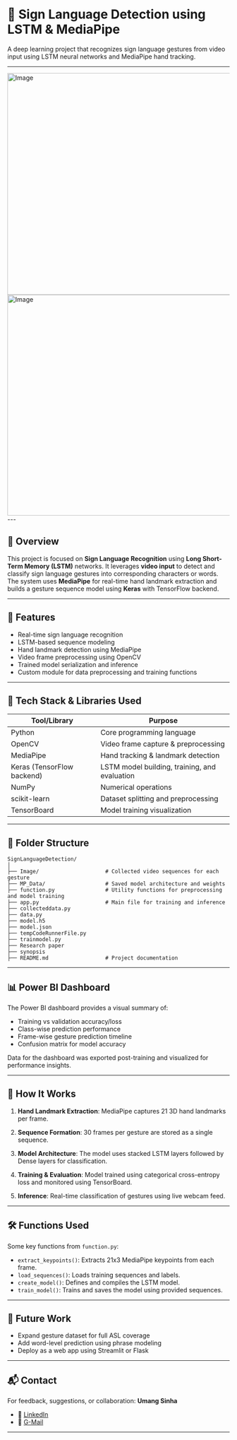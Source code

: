 # 🤟 Sign Language Detection using LSTM & MediaPipe

A deep learning project that recognizes sign language gestures from video input using LSTM neural networks and MediaPipe hand tracking.

---
<img width="637" height="502" alt="Image" src="https://github.com/user-attachments/assets/04c0ad74-9f06-41e8-91e5-2e02c97f908e" />
<img width="637" height="500" alt="Image" src="https://github.com/user-attachments/assets/62acaee2-b7e1-44ac-a72d-1cc07c48fddc" />
---

## 🧠 Overview

This project is focused on **Sign Language Recognition** using **Long Short-Term Memory (LSTM)** networks. It leverages **video input** to detect and classify sign language gestures into corresponding characters or words. The system uses **MediaPipe** for real-time hand landmark extraction and builds a gesture sequence model using **Keras** with TensorFlow backend.

---

## 🚀 Features

* Real-time sign language recognition
* LSTM-based sequence modeling
* Hand landmark detection using MediaPipe
* Video frame preprocessing using OpenCV
* Trained model serialization and inference
* Custom module for data preprocessing and training functions

---

## 🧰 Tech Stack & Libraries Used

| Tool/Library               | Purpose                                       |
| -------------------------- | --------------------------------------------- |
| Python                     | Core programming language                     |
| OpenCV                     | Video frame capture & preprocessing           |
| MediaPipe                  | Hand tracking & landmark detection            |
| Keras (TensorFlow backend) | LSTM model building, training, and evaluation |
| NumPy                      | Numerical operations                          |
| scikit-learn               | Dataset splitting and preprocessing           |
| TensorBoard                | Model training visualization                  |

---

## 📁 Folder Structure

```
SignLanguageDetection/
│
├── Image/                     # Collected video sequences for each gesture
├── MP_Data/                   # Saved model architecture and weights
├── function.py                # Utility functions for preprocessing and model training
├── app.py                     # Main file for training and inference
├── collecteddata.py             
├── data.py
├── model.h5
├── model.json
├── tempCodeRunnerFile.py
├── trainmodel.py
├── Research paper
├── synopsis             
├── README.md                  # Project documentation
```

---

## 📊 Power BI Dashboard

The Power BI dashboard provides a visual summary of:

* Training vs validation accuracy/loss
* Class-wise prediction performance
* Frame-wise gesture prediction timeline
* Confusion matrix for model accuracy

Data for the dashboard was exported post-training and visualized for performance insights.

---

## 🧪 How It Works

1. **Hand Landmark Extraction**:
   MediaPipe captures 21 3D hand landmarks per frame.

2. **Sequence Formation**:
   30 frames per gesture are stored as a single sequence.

3. **Model Architecture**:
   The model uses stacked LSTM layers followed by Dense layers for classification.

4. **Training & Evaluation**:
   Model trained using categorical cross-entropy loss and monitored using TensorBoard.

5. **Inference**:
   Real-time classification of gestures using live webcam feed.

---

## 🛠️ Functions Used

Some key functions from `function.py`:

* `extract_keypoints()`: Extracts 21x3 MediaPipe keypoints from each frame.
* `load_sequences()`: Loads training sequences and labels.
* `create_model()`: Defines and compiles the LSTM model.
* `train_model()`: Trains and saves the model using provided sequences.

---

## 📌 Future Work

* Expand gesture dataset for full ASL coverage
* Add word-level prediction using phrase modeling
* Deploy as a web app using Streamlit or Flask

---
## 📬 Contact

For feedback, suggestions, or collaboration:
**Umang Sinha**
* 💼 [LinkedIn](https://www.linkedin.com/in/umang-sinha-2b1853241)
* 📧 [G-Mail](umang.2003@gmail.com)

---

